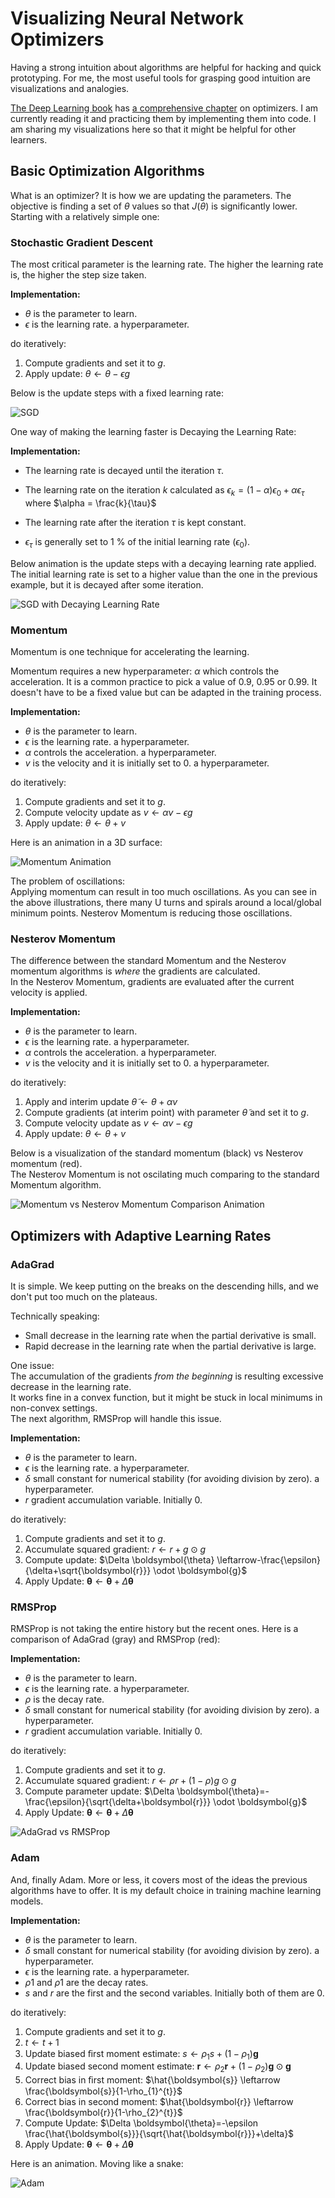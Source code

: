 # Visualizing Neural Network Optimizers  

Having a strong intuition about algorithms are helpful for hacking and quick prototyping. For me, the most useful tools for grasping good intuition are visualizations and analogies.  

[The Deep Learning book](https://www.deeplearningbook.org/) has [a comprehensive chapter](https://www.deeplearningbook.org/contents/optimization.html) on optimizers. I am currently reading it and practicing them by implementing them into code. I am sharing my visualizations here so that it might be helpful for other learners.  

## Basic Optimization Algorithms  

What is an optimizer? It is how we are updating the parameters. The objective is finding a set of $\theta$ values so that $J(\theta)$ is significantly lower. Starting with a relatively simple one:  

### Stochastic Gradient Descent  

The most critical parameter is the learning rate. The higher the learning rate is, the higher the step size taken.  

**Implementation:**  

- $\theta$ is the parameter to learn.  
- $\epsilon$ is the learning rate. a hyperparameter.  

do iteratively:  
1. Compute gradients and set it to $g$.  
3. Apply update: $\theta \leftarrow \theta - \epsilon g$  

Below is the update steps with a fixed learning rate:  

![SGD](images/sgd.gif)  

One way of making the learning faster is Decaying the Learning Rate:  

**Implementation:**  

- The learning rate is decayed until the iteration $\tau$.  

- The learning rate on the iteration $k$ calculated as $\epsilon_k=(1-\alpha)\epsilon_0+\alpha \epsilon_{\tau}$ where $\alpha = \frac{k}{\tau}$  

- The learning rate after the iteration $\tau$ is kept constant.  
- $\epsilon_{\tau}$ is generally set to 1 % of the initial learning rate ($\epsilon_0$).  

Below animation is the update steps with a decaying learning rate applied.  The initial learning rate is set to a higher value than the one in the previous example, but it is decayed after some iteration.  

![SGD with Decaying Learning Rate](images/sgd-with-lr-decay.gif)  

### Momentum  

Momentum is one technique for accelerating the learning.  

Momentum requires a new hyperparameter: $\alpha$ which controls the acceleration. It is a common practice to pick a value of 0.9, 0.95 or 0.99. It doesn't have to be a fixed value but can be adapted in the training process.  

**Implementation:**  

- $\theta$ is the parameter to learn.  
- $\epsilon$ is the learning rate. a hyperparameter.  
- $\alpha$ controls the acceleration. a hyperparameter.  
- $v$ is the velocity and it is initially set to 0. a hyperparameter.  

do iteratively:  
1. Compute gradients and set it to $g$.  
2. Compute velocity update as $v \leftarrow \alpha v − \epsilon g$  
3. Apply update: $\theta \leftarrow \theta + v$  

Here is an animation in a 3D surface:  

![Momentum Animation](images/sgd-with-momentum.gif)  


The problem of oscillations:  
Applying momentum can result in too much oscillations. As you can see in the above illustrations, there many U turns and spirals around a local/global minimum points. Nesterov Momentum is reducing those oscillations.  

### Nesterov Momentum  

The difference between the standard Momentum and the Nesterov momentum algorithms is _where_ the gradients are calculated.  
In the Nesterov Momentum, gradients are evaluated after the current velocity is applied.  

**Implementation:**  

- $\theta$ is the parameter to learn.  
- $\epsilon$ is the learning rate. a hyperparameter.  
- $\alpha$ controls the acceleration. a hyperparameter.  
- $v$ is the velocity and it is initially set to 0. a hyperparameter.  

do iteratively:  
1. Apply and interim update $\tilde{\theta} \leftarrow \theta + \alpha v$  
2. Compute gradients (at interim point) with parameter $\tilde{\theta}$ and set it to $g$.  
3. Compute velocity update as $v \leftarrow \alpha v − \epsilon g$  
4. Apply update: $\theta \leftarrow \theta + v$  

Below is a visualization of the standard momentum (black) vs Nesterov momentum (red).  
The Nesterov Momentum is not oscilating much comparing to the standard Momentum algorithm.  

![Momentum vs Nesterov Momentum Comparison Animation](images/momentum-vs-nesterov-momentum.gif)  

## Optimizers with Adaptive Learning Rates  

### AdaGrad  

It is simple. We keep putting on the breaks on the descending hills, and we don't put too much on the plateaus.  

Technically speaking:  

- Small decrease in the learning rate when the partial derivative is small.  
- Rapid decrease in the learning rate when the partial derivative is large.  

One issue:  
The accumulation of the gradients _from the beginning_ is resulting excessive decrease in the learning rate.  
It works fine in a convex function, but it might be stuck in local minimums in non-convex settings.  
The next algorithm, RMSProp will handle this issue.  

**Implementation:**

- $\theta$ is the parameter to learn.  
- $\epsilon$ is the learning rate. a hyperparameter.  
- $\delta$ small constant for numerical stability (for avoiding division by zero). a hyperparameter.  
- $r$ gradient accumulation variable. Initially 0.  

do iteratively:  
1. Compute gradients and set it to $g$.  
2. Accumulate squared gradient: $r \leftarrow r + g \odot g$  
3. Compute update: $\Delta \boldsymbol{\theta} \leftarrow-\frac{\epsilon}{\delta+\sqrt{\boldsymbol{r}}} \odot \boldsymbol{g}$  
4. Apply Update: $\boldsymbol{\theta} \leftarrow \boldsymbol{\theta}+\Delta \boldsymbol{\theta}$  


### RMSProp

RMSProp is not taking the entire history but the recent ones. Here is a comparison of AdaGrad (gray) and RMSProp (red):  

**Implementation:**

- $\theta$ is the parameter to learn.  
- $\epsilon$ is the learning rate. a hyperparameter.  
- $\rho$ is the decay rate.  
- $\delta$ small constant for numerical stability (for avoiding division by zero). a hyperparameter.  
- $r$ gradient accumulation variable. Initially 0.  

do iteratively:  
1. Compute gradients and set it to $g$.  
2. Accumulate squared gradient: $r \leftarrow \rho r+(1-\rho) g \odot g$  
3. Compute parameter update: $\Delta \boldsymbol{\theta}=-\frac{\epsilon}{\sqrt{\delta+\boldsymbol{r}}} \odot \boldsymbol{g}$  
4. Apply Update: $\boldsymbol{\theta} \leftarrow \boldsymbol{\theta}+\Delta \boldsymbol{\theta}$  

![AdaGrad vs RMSProp](images/adagrad-vs-rmsprop.gif)  

### Adam  

And, finally Adam. More or less, it covers most of the ideas the previous algorithms have to offer. It is my default choice in training machine learning models.    

**Implementation:**  

- $\theta$ is the parameter to learn.  
- $\delta$ small constant for numerical stability (for avoiding division by zero). a hyperparameter.  
- $\epsilon$ is the learning rate. a hyperparameter.  
- $\rho1$ and $\rho1$ are the decay rates.  
- $s$ and $r$ are the first and the second variables. Initially both of them are 0.  

do iteratively:  
1. Compute gradients and set it to $g$.  
2. $t \leftarrow t+1$  
3. Update biased ﬁrst moment estimate: $s \leftarrow \rho_{1} s+\left(1-\rho_{1}\right) \boldsymbol{g}$  
4. Update biased second moment estimate: $\boldsymbol{r} \leftarrow \rho_{2} \boldsymbol{r}+\left(1-\rho_{2}\right) \boldsymbol{g} \odot \boldsymbol{g}$  
5. Correct bias in ﬁrst moment: $\hat{\boldsymbol{s}} \leftarrow \frac{\boldsymbol{s}}{1-\rho_{1}^{t}}$  
6. Correct bias in second moment: $\hat{\boldsymbol{r}} \leftarrow \frac{\boldsymbol{r}}{1-\rho_{2}^{t}}$  
7. Compute Update: $\Delta \boldsymbol{\theta}=-\epsilon \frac{\hat{\boldsymbol{s}}}{\sqrt{\hat{\boldsymbol{r}}}+\delta}$  
8. Apply Update: $\boldsymbol{\theta} \leftarrow \boldsymbol{\theta}+\Delta \boldsymbol{\theta}$  

Here is an animation. Moving like a snake:  

![Adam](images/adam.gif)
